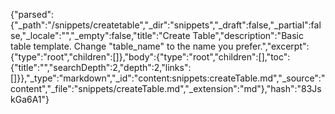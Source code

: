 {"parsed":{"_path":"/snippets/createtable","_dir":"snippets","_draft":false,"_partial":false,"_locale":"","_empty":false,"title":"Create Table","description":"Basic table template. Change \"table_name\" to the name you prefer.","excerpt":{"type":"root","children":[]},"body":{"type":"root","children":[],"toc":{"title":"","searchDepth":2,"depth":2,"links":[]}},"_type":"markdown","_id":"content:snippets:createTable.md","_source":"content","_file":"snippets/createTable.md","_extension":"md"},"hash":"83JskGa6A1"}
